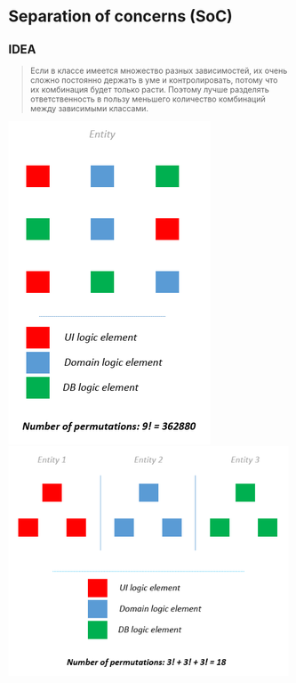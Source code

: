 # Separation of concerns (SoC)

## IDEA
> Если в классе имеется множество разных зависимостей, их очень сложно постоянно держать в уме и контролировать, потому
> что их комбинация будет только расти. Поэтому лучше разделять ответственность в пользу меньшего количество комбинаций
> между зависимыми классами.

![soc_bad.png](../../../resources/soc_bad.png) ![soc_good.png](../../../resources/soc_good.png)